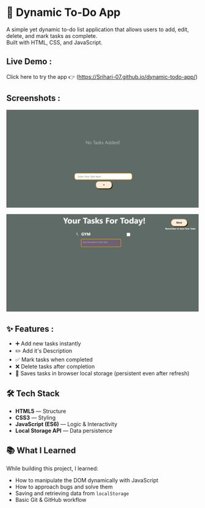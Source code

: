 # 📝 Dynamic To-Do App

A simple yet dynamic to-do list application that allows users to add, edit, delete, and mark tasks as complete.  
Built with HTML, CSS, and JavaScript.

## Live Demo : 
Click here to try the app 👉 (https://Srihari-07.github.io/dynamic-todo-app/)


## Screenshots : 
![Opening Screen of the Application](./screenshots/openingScreen.png)

![Start of the Application](./screenshots/WorkingApplication.png)


## ✨ Features : 
- ➕ Add new tasks instantly
- ✏️ Add it's Description
- ✅ Mark tasks when completed
- ❌ Delete tasks after completion 
- 💾 Saves tasks in browser local storage (persistent even after refresh)


## 🛠 Tech Stack
- **HTML5** — Structure
- **CSS3** — Styling
- **JavaScript (ES6)** — Logic & Interactivity
- **Local Storage API** — Data persistence



## 📚 What I Learned
While building this project, I learned:
- How to manipulate the DOM dynamically with JavaScript
- How to approach bugs and solve them
- Saving and retrieving data from `localStorage`
- Basic Git & GitHub workflow

